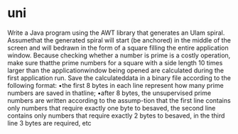 # uni
Write a Java program using the AWT library that generates an Ulam spiral.
Assumethat the generated spiral will start (be anchored) in the middle of the screen and will bedrawn in the form of a square filling the entire application window.
Because checking whether a number is prime is a costly operation,
make sure thatthe prime numbers for a square with a side length 10 times larger than the applicationwindow being opened are calculated during the first application run.
Save the calculateddata in a binary file according to the following format:
•the first 8 bytes in each line represent how many prime numbers are saved in thatline;
•after 8 bytes, the unsupervised prime numbers are written according to the assump-tion that the first line contains only numbers that require exactly one byte to besaved, the second line contains only numbers that require exactly 2 bytes to besaved, in the third line 3 bytes are required, etc
